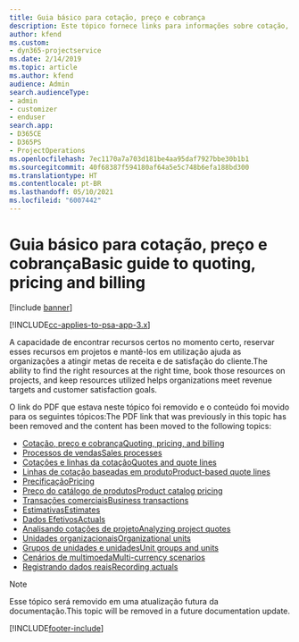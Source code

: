 ```yaml
---
title: Guia básico para cotação, preço e cobrança
description: Este tópico fornece links para informações sobre cotação, cobrança e preço básicos no Project Service Automation.
author: kfend
ms.custom:
- dyn365-projectservice
ms.date: 2/14/2019
ms.topic: article
ms.author: kfend
audience: Admin
search.audienceType:
- admin
- customizer
- enduser
search.app:
- D365CE
- D365PS
- ProjectOperations
ms.openlocfilehash: 7ec1170a7a703d181be4aa95daf7927bbe30b1b1
ms.sourcegitcommit: 40f68387f594180af64a5e5c748b6efa188bd300
ms.translationtype: HT
ms.contentlocale: pt-BR
ms.lasthandoff: 05/10/2021
ms.locfileid: "6007442"
---
```

# <a name="basic-guide-to-quoting-pricing-and-billing"></a><span data-ttu-id="22e20-103">Guia básico para cotação, preço e cobrança</span><span class="sxs-lookup"><span data-stu-id="22e20-103">Basic guide to quoting, pricing and billing</span></span>

[!include [banner](../../includes/psa-now-project-operations.md)]

[!INCLUDE[cc-applies-to-psa-app-3.x](../../includes/cc-applies-to-psa-app-3x.md)]

<span data-ttu-id="22e20-104">A capacidade de encontrar recursos certos no momento certo, reservar esses recursos em projetos e mantê-los em utilização ajuda as organizações a atingir metas de receita e de satisfação do cliente.</span><span class="sxs-lookup"><span data-stu-id="22e20-104">The ability to find the right resources at the right time, book those resources on projects, and keep resources utilized helps organizations meet revenue targets and customer satisfaction goals.</span></span> 

<span data-ttu-id="22e20-105">O link do PDF que estava neste tópico foi removido e o conteúdo foi movido para os seguintes tópicos:</span><span class="sxs-lookup"><span data-stu-id="22e20-105">The PDF link that was previously in this topic has been removed and the content has been moved to the following topics:</span></span>

- [<span data-ttu-id="22e20-106">Cotação, preço e cobrança</span><span class="sxs-lookup"><span data-stu-id="22e20-106">Quoting, pricing, and billing</span></span>](../quote-bill-price.md)
- [<span data-ttu-id="22e20-107">Processos de vendas</span><span class="sxs-lookup"><span data-stu-id="22e20-107">Sales processes</span></span>](../basic-sales-process.md)
- [<span data-ttu-id="22e20-108">Cotações e linhas da cotação</span><span class="sxs-lookup"><span data-stu-id="22e20-108">Quotes and quote lines</span></span>](../basic-quote-lines.md)
- [<span data-ttu-id="22e20-109">Linhas de cotação baseadas em produto</span><span class="sxs-lookup"><span data-stu-id="22e20-109">Product-based quote lines</span></span>](../product-based-quote-lines.md)
- [<span data-ttu-id="22e20-110">Precificação</span><span class="sxs-lookup"><span data-stu-id="22e20-110">Pricing</span></span>](../basic-pricing.md)
- [<span data-ttu-id="22e20-111">Preço do catálogo de produtos</span><span class="sxs-lookup"><span data-stu-id="22e20-111">Product catalog pricing</span></span>](../product-catalog-pricing.md)
- [<span data-ttu-id="22e20-112">Transações comerciais</span><span class="sxs-lookup"><span data-stu-id="22e20-112">Business transactions</span></span>](../basic-business-transactions.md)
- [<span data-ttu-id="22e20-113">Estimativas</span><span class="sxs-lookup"><span data-stu-id="22e20-113">Estimates</span></span>](../estimates.md)
- [<span data-ttu-id="22e20-114">Dados Efetivos</span><span class="sxs-lookup"><span data-stu-id="22e20-114">Actuals</span></span>](../actuals.md)
- [<span data-ttu-id="22e20-115">Analisando cotações de projeto</span><span class="sxs-lookup"><span data-stu-id="22e20-115">Analyzing project quotes</span></span>](../basic-analyzing-quotes.md)
- [<span data-ttu-id="22e20-116">Unidades organizacionais</span><span class="sxs-lookup"><span data-stu-id="22e20-116">Organizational units</span></span>](../advanced-organizational.md)
- [<span data-ttu-id="22e20-117">Grupos de unidades e unidades</span><span class="sxs-lookup"><span data-stu-id="22e20-117">Unit groups and units</span></span>](../advanced-units.md)
- [<span data-ttu-id="22e20-118">Cenários de multimoeda</span><span class="sxs-lookup"><span data-stu-id="22e20-118">Multi-currency scenarios</span></span>](../advanced-currency.md)
- [<span data-ttu-id="22e20-119">Registrando dados reais</span><span class="sxs-lookup"><span data-stu-id="22e20-119">Recording actuals</span></span>](../advanced-actuals.md)

> [!NOTE]
> <span data-ttu-id="22e20-120">Esse tópico será removido em uma atualização futura da documentação.</span><span class="sxs-lookup"><span data-stu-id="22e20-120">This topic will be removed in a future documentation update.</span></span> 


[!INCLUDE[footer-include](../../includes/footer-banner.md)]